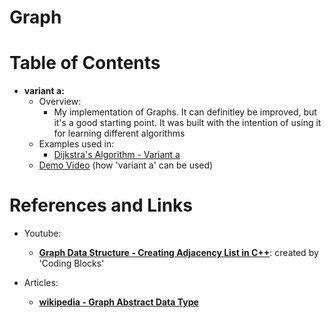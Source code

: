 Graph
=====

# Table of Contents
-   **variant a:**   
    -   Overview: 
        -   My implementation of Graphs. It can definitley be improved, but it's a good
            starting point. It was built with the intention of using it for learning 
            different algorithms
    -   Examples used in: 
        -   [Dijkstra's Algorithm - Variant a](C++/knowledgeLibrary/algorithms/dijkstra/variant%20a)
    -   [Demo Video](https://youtu.be/_co39xOhJGk) (how 'variant a' can be used)

# References and Links
- Youtube:
    - [**Graph Data Structure - Creating Adjacency List in C++**](https://www.youtube.com/watch?v=dhgKr8942rs): created by 'Coding Blocks'

- Articles: 
    - [**wikipedia - Graph Abstract Data Type**](https://en.wikipedia.org/wiki/Graph_(abstract_data_type))



